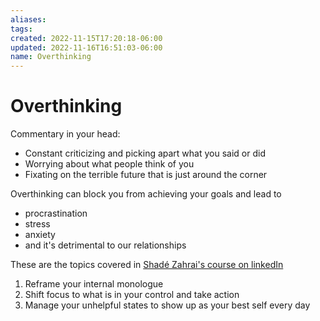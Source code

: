 ```yaml
---
aliases: 
tags: 
created: 2022-11-15T17:20:18-06:00
updated: 2022-11-16T16:51:03-06:00
name: Overthinking
---
```

# Overthinking

Commentary in your head:
- Constant criticizing and picking apart what you said or did
- Worrying about what people think of you
- Fixating on the terrible future that is just around the corner

Overthinking can block you from achieving your goals and lead to
- procrastination
- stress
- anxiety
- and it's detrimental to our relationships

These are the topics covered in [Shadé Zahrai's course on linkedIn](https://www.linkedin.com/learning/nano-tips-to-stop-overthinking-with-shade-zahrai/getting-into-a-positive-mindset?u=0)

1. Reframe your internal monologue
2. Shift focus to what is in your control and take action
3. Manage your unhelpful states to show up as your best self every day
